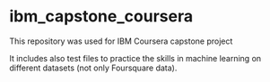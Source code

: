 # ibm_capstone_coursera
This repository was used for IBM Coursera capstone project

It includes also test files to practice the skills in machine learning on different datasets (not only Foursquare data).

